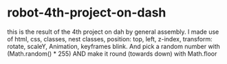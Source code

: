 # robot-4th-project-on-dash

this is the result of the 4th project on dah by general assembly.
I made use of html, css, classes, nest classes, position: top, left, z-index, transform: rotate, scaleY, Animation, keyframes blink.
And pick a random number with (Math.random() * 255) AND make it round (towards down) with Math.floor
